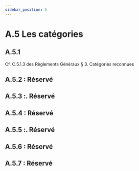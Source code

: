 ```yaml
---
sidebar_position: 5
---
```


# A.5 Les catégories

## A.5.1

Cf. C.5.1.3 des Règlements Généraux § 3. Catégories reconnues

## A.5.2 : Réservé

## A.5.3 :. Réservé

## A.5.4 : Réservé

## A.5.5 :. Réservé

## A.5.6 : Réservé

## A.5.7 : Réservé
